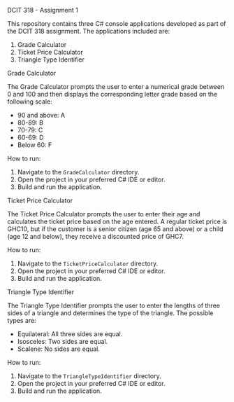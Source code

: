  DCIT 318 - Assignment 1

This repository contains three C# console applications developed as part of the DCIT 318 assignment. The applications included are:

1. Grade Calculator
2. Ticket Price Calculator
3. Triangle Type Identifier

Grade Calculator

The Grade Calculator prompts the user to enter a numerical grade between 0 and 100 and then displays the corresponding letter grade based on the following scale:
- 90 and above: A
- 80-89: B
- 70-79: C
- 60-69: D
- Below 60: F

How to run:
1. Navigate to the `GradeCalculator` directory.
2. Open the project in your preferred C# IDE or editor.
3. Build and run the application.

Ticket Price Calculator

The Ticket Price Calculator prompts the user to enter their age and calculates the ticket price based on the age entered. A regular ticket price is GHC10, but if the customer is a senior citizen (age 65 and above) or a child (age 12 and below), they receive a discounted price of GHC7.

How to run:
1. Navigate to the `TicketPriceCalculator` directory.
2. Open the project in your preferred C# IDE or editor.
3. Build and run the application.

Triangle Type Identifier

The Triangle Type Identifier prompts the user to enter the lengths of three sides of a triangle and determines the type of the triangle. The possible types are:
- Equilateral: All three sides are equal.
- Isosceles: Two sides are equal.
- Scalene: No sides are equal.

 How to run:
1. Navigate to the `TriangleTypeIdentifier` directory.
2. Open the project in your preferred C# IDE or editor.
3. Build and run the application.



